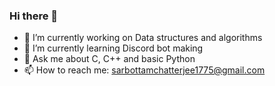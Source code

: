 ### Hi there 👋

- 🔭 I’m currently working on Data structures and algorithms
- 🌱 I’m currently learning Discord bot making
- 💬 Ask me about C, C++ and basic Python
- 📫 How to reach me: sarbottamchatterjee1775@gmail.com
<!--
**import-sarbottam/import-sarbottam** is a ✨ _special_ ✨ repository because its `README.md` (this file) appears on your GitHub profile.

Here are some ideas to get you started:

- 🔭 I’m currently working on ...
- 🌱 I’m currently learning ...
- 👯 I’m looking to collaborate on ...
- 🤔 I’m looking for help with ...
- 💬 Ask me about ...
- 📫 How to reach me: ...
- 😄 Pronouns: ...
- ⚡ Fun fact: ...
-->
